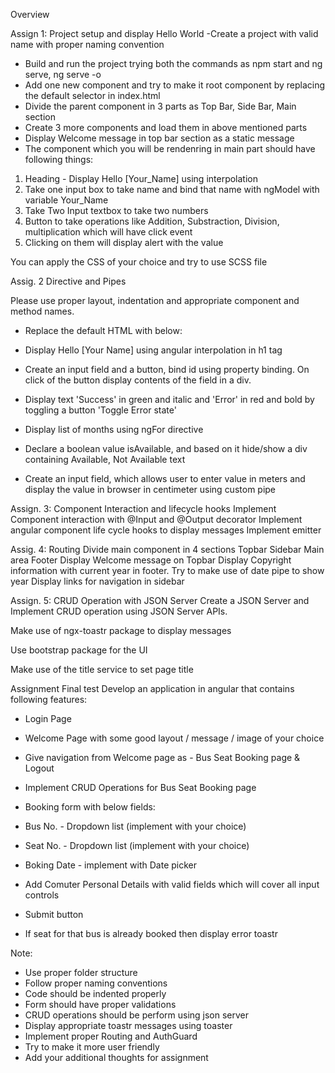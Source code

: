 Overview

Assign 1: Project setup and display Hello World
 -Create a project with valid name with proper naming convention
- Build and run the project trying both the commands as npm start and ng serve, ng serve -o
- Add one new component and try to make it root component by replacing the default selector in index.html
- Divide the parent component in 3 parts as Top Bar, Side Bar, Main section
- Create 3 more components and load them in above mentioned parts
- Display Welcome message in top bar section as a static message
- The component which you will be rendenring in main part should have following things:
 1. Heading - Display Hello [Your_Name] using interpolation
 2. Take one input box to take name and bind that name with ngModel with variable Your_Name
 3. Take Two Input textbox to take two numbers
 4. Button to take operations like Addition, Substraction, Division, multiplication which will have click event
 5. Clicking on them will display alert with the value

You can apply the CSS of your choice and try to use SCSS file


Assig. 2 Directive and Pipes

Please use proper layout, indentation and appropriate component and method names.

- Replace the default HTML with below:

- Display Hello [Your Name] using angular interpolation in h1 tag

- Create an input field and a button, bind id using property binding. On click of the button display contents of the field in a div.

- Display text 'Success' in green and italic and 'Error' in red and bold by toggling a button 'Toggle Error state'

- Display list of months using ngFor directive

- Declare a boolean value isAvailable, and based on it hide/show a div containing Available, Not Available text

- Create an input field, which allows user to enter value in meters and display the value in browser in centimeter using custom pipe

Assign. 3: Component Interaction and lifecycle hooks
Implement Component interaction with @Input and @Output decorator
Implement angular component life cycle hooks to display messages
Implement emitter


Assig. 4: Routing
Divide main component in 4 sections
Topbar
Sidebar
Main area
Footer
Display Welcome message on Topbar
Display Copyright information with current year in footer. Try to make use of date pipe to show year
Display links for navigation in sidebar


Assign. 5: CRUD Operation with JSON Server
Create a JSON Server and Implement CRUD operation using JSON Server APIs.

Make use of ngx-toastr package to display messages

Use bootstrap package for the UI

Make use of the title service to set page title



Assignment Final test
Develop an application in angular that contains following features:

- Login Page

- Welcome Page with some good layout / message / image of your choice

- Give navigation from Welcome page as - Bus Seat Booking page & Logout

- Implement CRUD Operations for Bus Seat Booking page

- Booking form with below fields:

- Bus No. - Dropdown list (implement with your choice)

- Seat No. - Dropdown list (implement with your choice)

- Boking Date - implement with Date picker

- Add Comuter Personal Details with valid fields which will cover all input controls

- Submit button

- If seat for that bus is already booked then display error toastr

Note:

- Use proper folder structure
- Follow proper naming conventions
- Code should be indented properly
- Form should have proper validations
- CRUD operations should be perform using json server 
- Display appropriate toastr messages using toaster
- Implement proper Routing and AuthGuard
- Try to make it more user friendly
- Add your additional thoughts for assignment


